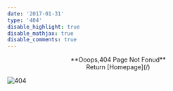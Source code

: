 ```yaml
---
date: '2017-01-31'
type: '404'
disable_highlight: true
disable_mathjax: true
disable_comments: true
---
```


<center>**Ooops,404 Page Not Fonud**</center>
<center>Return [Homepage](/)</center>        

![404](http://i.imgur.com/hGTHglW.gif)


